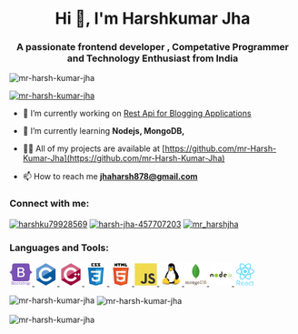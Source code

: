 <h1 align="center">Hi 👋, I'm Harshkumar Jha</h1>
<h3 align="center">A passionate frontend developer , Competative Programmer and Technology Enthusiast from India</h3>

<p align="left"> <img src="https://komarev.com/ghpvc/?username=mr-harsh-kumar-jha&label=Profile%20views&color=0e75b6&style=flat" alt="mr-harsh-kumar-jha" /> </p>

<p align="left"> <a href="https://github.com/ryo-ma/github-profile-trophy"><img src="https://github-profile-trophy.vercel.app/?username=mr-harsh-kumar-jha" alt="mr-harsh-kumar-jha" /></a> </p>

- 🔭 I’m currently working on [Rest Api for Blogging Applications](https://github.com/mr-Harsh-Kumar-Jha/Rest-Api-s)

- 🌱 I’m currently learning **Nodejs, MongoDB,**

- 👨‍💻 All of my projects are available at [https://github.com/mr-Harsh-Kumar-Jha](https://github.com/mr-Harsh-Kumar-Jha)

- 📫 How to reach me **jhaharsh878@gmail.com**

<h3 align="left">Connect with me:</h3>
<p align="left">
<a href="https://twitter.com/harshku79928569" target="blank"><img align="center" src="https://raw.githubusercontent.com/rahuldkjain/github-profile-readme-generator/master/src/images/icons/Social/twitter.svg" alt="harshku79928569" height="30" width="40" /></a>
<a href="https://linkedin.com/in/harsh-jha-457707203" target="blank"><img align="center" src="https://raw.githubusercontent.com/rahuldkjain/github-profile-readme-generator/master/src/images/icons/Social/linked-in-alt.svg" alt="harsh-jha-457707203" height="30" width="40" /></a>
<a href="https://www.codechef.com/users/mr_harshjha" target="blank"><img align="center" src="https://cdn.jsdelivr.net/npm/simple-icons@3.1.0/icons/codechef.svg" alt="mr_harshjha" height="30" width="40" /></a>
</p>

<h3 align="left">Languages and Tools:</h3>
<p align="left"> <a href="https://getbootstrap.com" target="_blank" rel="noreferrer"> <img src="https://raw.githubusercontent.com/devicons/devicon/master/icons/bootstrap/bootstrap-plain-wordmark.svg" alt="bootstrap" width="40" height="40"/> </a> <a href="https://www.cprogramming.com/" target="_blank" rel="noreferrer"> <img src="https://raw.githubusercontent.com/devicons/devicon/master/icons/c/c-original.svg" alt="c" width="40" height="40"/> </a> <a href="https://www.w3schools.com/cpp/" target="_blank" rel="noreferrer"> <img src="https://raw.githubusercontent.com/devicons/devicon/master/icons/cplusplus/cplusplus-original.svg" alt="cplusplus" width="40" height="40"/> </a> <a href="https://www.w3schools.com/css/" target="_blank" rel="noreferrer"> <img src="https://raw.githubusercontent.com/devicons/devicon/master/icons/css3/css3-original-wordmark.svg" alt="css3" width="40" height="40"/> </a> <a href="https://www.w3.org/html/" target="_blank" rel="noreferrer"> <img src="https://raw.githubusercontent.com/devicons/devicon/master/icons/html5/html5-original-wordmark.svg" alt="html5" width="40" height="40"/> </a> <a href="https://developer.mozilla.org/en-US/docs/Web/JavaScript" target="_blank" rel="noreferrer"> <img src="https://raw.githubusercontent.com/devicons/devicon/master/icons/javascript/javascript-original.svg" alt="javascript" width="40" height="40"/> </a> <a href="https://www.linux.org/" target="_blank" rel="noreferrer"> <img src="https://raw.githubusercontent.com/devicons/devicon/master/icons/linux/linux-original.svg" alt="linux" width="40" height="40"/> </a> <a href="https://www.mongodb.com/" target="_blank" rel="noreferrer"> <img src="https://raw.githubusercontent.com/devicons/devicon/master/icons/mongodb/mongodb-original-wordmark.svg" alt="mongodb" width="40" height="40"/> </a> <a href="https://nodejs.org" target="_blank" rel="noreferrer"> <img src="https://raw.githubusercontent.com/devicons/devicon/master/icons/nodejs/nodejs-original-wordmark.svg" alt="nodejs" width="40" height="40"/> </a> <a href="https://reactjs.org/" target="_blank" rel="noreferrer"> <img src="https://raw.githubusercontent.com/devicons/devicon/master/icons/react/react-original-wordmark.svg" alt="react" width="40" height="40"/> </a> </p>

<p><img align="left" src="https://github-readme-stats.vercel.app/api/top-langs?username=mr-harsh-kumar-jha&show_icons=true&locale=en&layout=compact" alt="mr-harsh-kumar-jha" /></p>

<p>&nbsp;<img align="center" src="https://github-readme-stats.vercel.app/api?username=mr-harsh-kumar-jha&show_icons=true&locale=en" alt="mr-harsh-kumar-jha" /></p>

<p><img align="center" src="https://github-readme-streak-stats.herokuapp.com/?user=mr-harsh-kumar-jha&" alt="mr-harsh-kumar-jha" /></p>
